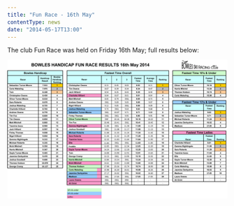 ```yaml
---
title: "Fun Race - 16th May"
contentType: news
date: "2014-05-17T13:00"
---
```


The club Fun Race was held on Friday 16th May; full results below:

![handicap-results](Bowles_Handicap_2014_Spring_Results.jpg)
